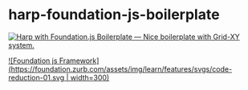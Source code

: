 # harp-foundation-js-boilerplate


[![Harp with Foundation.js Boilerplate — Nice boilerplate with Grid-XY system.]()](https://foundation.zurb.com/sites/docs/xy-grid.html)

[![Foundation js Framework](https://foundation.zurb.com/assets/img/learn/features/svgs/code-reduction-01.svg | width=300)](https://foundation.zurb.com/sites/docs/xy-grid.html)
